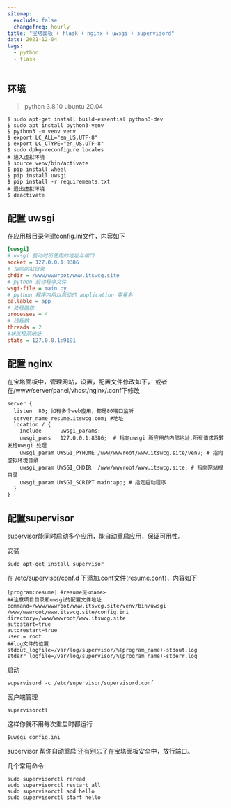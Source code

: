 ```yaml
---
sitemap:
  exclude: false
  changefreq: hourly
title: "宝塔面板 + flask + nginx + uwsgi + supervisord"
date: 2021-12-04
tags:
  - python
  - flask
---
```


## 环境

> python 3.8.10
> ubuntu 20.04

```shell
$ sudo apt-get install build-essential python3-dev
$ sudo apt install python3-venv
$ python3 -m venv venv
$ export LC_ALL="en_US.UTF-8"
$ export LC_CTYPE="en_US.UTF-8"
$ sudo dpkg-reconfigure locales
# 进入虚拟环境
$ source venv/bin/activate
$ pip install wheel
$ pip install uwsgi
$ pip install -r requirements.txt
# 退出虚拟环境
$ deactivate
```

## 配置 uwsgi

在应用根目录创建config.ini文件，内容如下

```ini
[uwsgi]
# uwsgi 启动时所使用的地址与端口
socket = 127.0.0.1:8386
# 指向网站目录
chdir = /www/wwwroot/www.itswcg.site
# python 启动程序文件
wsgi-file = main.py
# python 程序内用以启动的 application 变量名
callable = app 
# 处理器数
processes = 4
# 线程数
threads = 2
#状态检测地址
stats = 127.0.0.1:9191
```

## 配置 nginx

在宝塔面板中，管理网站，设置，配置文件修改如下，
或者在/www/server/panel/vhost/nginx/<name>.conf下修改

```nginx
server {
  listen  80; 如有多个web应用，都是80端口监听
  server_name resume.itswcg.com; #地址
  location / {
    include      uwsgi_params;
    uwsgi_pass   127.0.0.1:8386;  # 指向uwsgi 所应用的内部地址,所有请求将转发给uwsgi 处理
    uwsgi_param UWSGI_PYHOME /www/wwwroot/www.itswcg.site/venv; # 指向虚拟环境目录
    uwsgi_param UWSGI_CHDIR  /www/wwwroot/www.itswcg.site; # 指向网站根目录
    uwsgi_param UWSGI_SCRIPT main:app; # 指定启动程序
  }
}
```

## 配置supervisor

supervisor能同时启动多个应用，能自动重启应用，保证可用性。

安装

```shell
sudo apt-get install supervisor
```

在 /etc/supervisor/conf.d 下添加<name>.conf文件(resume.conf)，内容如下

```nginx
[program:resume] #resume是<name>
##注意项目目录和uwsgi的配置文件地址
command=/www/wwwroot/www.itswcg.site/venv/bin/uwsgi /www/wwwroot/www.itswcg.site/config.ini
directory=/www/wwwroot/www.itswcg.site
autostart=true
autorestart=true
user = root
##log文件的位置
stdout_logfile=/var/log/supervisor/%(program_name)-stdout.log
stderr_logfile=/var/log/supervisor/%(program_name)-stderr.log
```

启动

```shell
supervisord -c /etc/supervisor/supervisord.conf
```

客户端管理

```shell
supervisorctl
```

这样你就不用每次重启时都运行

```
$uwsgi config.ini
```

supervisor 帮你自动重启
还有别忘了在宝塔面板安全中，放行端口。

几个常用命令

```shell
sudo supervisorctl reread
sudo supervisorctl restart all
sudo supervisorctl add hello
sudo supervisorctl start hello
```
